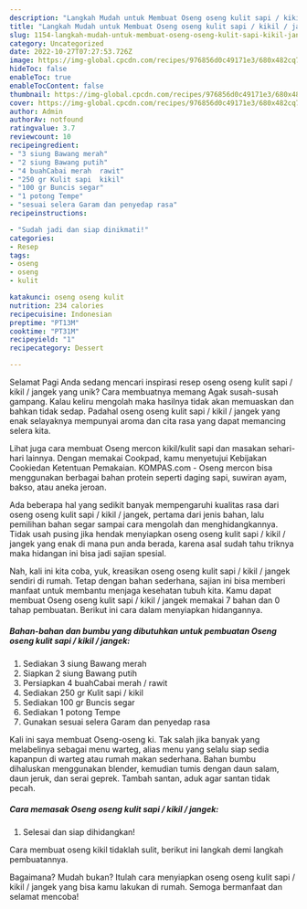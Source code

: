 ```yaml
---
description: "Langkah Mudah untuk Membuat Oseng oseng kulit sapi / kikil / jangek yang Enak, Sempurna"
title: "Langkah Mudah untuk Membuat Oseng oseng kulit sapi / kikil / jangek yang Enak, Sempurna"
slug: 1154-langkah-mudah-untuk-membuat-oseng-oseng-kulit-sapi-kikil-jangek-yang-enak-sempurna
category: Uncategorized
date: 2022-10-27T07:27:53.726Z
image: https://img-global.cpcdn.com/recipes/976856d0c49171e3/680x482cq70/oseng-oseng-kulit-sapi-kikil-jangek-foto-resep-utama.jpg
hideToc: false
enableToc: true
enableTocContent: false
thumbnail: https://img-global.cpcdn.com/recipes/976856d0c49171e3/680x482cq70/oseng-oseng-kulit-sapi-kikil-jangek-foto-resep-utama.jpg
cover: https://img-global.cpcdn.com/recipes/976856d0c49171e3/680x482cq70/oseng-oseng-kulit-sapi-kikil-jangek-foto-resep-utama.jpg
author: Admin
authorAv: notfound
ratingvalue: 3.7
reviewcount: 10
recipeingredient:
- "3 siung Bawang merah"
- "2 siung Bawang putih"
- "4 buahCabai merah  rawit"
- "250 gr Kulit sapi  kikil"
- "100 gr Buncis segar"
- "1 potong Tempe"
- "sesuai selera Garam dan penyedap rasa"
recipeinstructions:

- "Sudah jadi dan siap dinikmati!"
categories:
- Resep
tags:
- oseng
- oseng
- kulit

katakunci: oseng oseng kulit 
nutrition: 234 calories
recipecuisine: Indonesian
preptime: "PT13M"
cooktime: "PT31M"
recipeyield: "1"
recipecategory: Dessert

---
```



Selamat Pagi Anda sedang mencari inspirasi resep oseng oseng kulit sapi / kikil / jangek yang unik? Cara membuatnya memang Agak susah-susah gampang. Kalau keliru mengolah maka hasilnya tidak akan memuaskan dan bahkan tidak sedap. Padahal oseng oseng kulit sapi / kikil / jangek yang enak selayaknya mempunyai aroma dan cita rasa yang dapat memancing selera kita.


Lihat juga cara membuat Oseng mercon kikil/kulit sapi dan masakan sehari-hari lainnya. Dengan memakai Cookpad, kamu menyetujui Kebijakan Cookiedan Ketentuan Pemakaian. KOMPAS.com - Oseng mercon bisa menggunakan berbagai bahan protein seperti daging sapi, suwiran ayam, bakso, atau aneka jeroan.

Ada beberapa hal yang sedikit banyak mempengaruhi kualitas rasa dari oseng oseng kulit sapi / kikil / jangek, pertama dari jenis bahan, lalu pemilihan bahan segar sampai cara mengolah dan menghidangkannya. Tidak usah pusing jika hendak menyiapkan oseng oseng kulit sapi / kikil / jangek yang enak di mana pun anda berada, karena asal sudah tahu triknya maka hidangan ini bisa jadi sajian spesial.


Nah, kali ini kita coba, yuk, kreasikan oseng oseng kulit sapi / kikil / jangek sendiri di rumah. Tetap dengan bahan sederhana, sajian ini bisa memberi manfaat untuk membantu menjaga kesehatan tubuh kita. Kamu dapat membuat Oseng oseng kulit sapi / kikil / jangek memakai 7 bahan dan 0 tahap pembuatan. Berikut ini cara dalam menyiapkan hidangannya.

<!--inarticleads1-->

##### Bahan-bahan dan bumbu yang dibutuhkan untuk pembuatan Oseng oseng kulit sapi / kikil / jangek:

1. Sediakan 3 siung Bawang merah
1. Siapkan 2 siung Bawang putih
1. Persiapkan 4 buahCabai merah / rawit
1. Sediakan 250 gr Kulit sapi / kikil
1. Sediakan 100 gr Buncis segar
1. Sediakan 1 potong Tempe
1. Gunakan sesuai selera Garam dan penyedap rasa


Kali ini saya membuat Oseng-oseng ki. Tak salah jika banyak yang melabelinya sebagai menu warteg, alias menu yang selalu siap sedia kapanpun di warteg atau rumah makan sederhana. Bahan bumbu dihaluskan menggunakan blender, kemudian tumis dengan daun salam, daun jeruk, dan serai geprek. Tambah santan, aduk agar santan tidak pecah. 

<!--inarticleads2-->

##### Cara memasak Oseng oseng kulit sapi / kikil / jangek:


1. Selesai dan siap dihidangkan!

Cara membuat oseng kikil tidaklah sulit, berikut ini langkah demi langkah pembuatannya. 

Bagaimana? Mudah bukan? Itulah cara menyiapkan oseng oseng kulit sapi / kikil / jangek yang bisa kamu lakukan di rumah. Semoga bermanfaat dan selamat mencoba!
